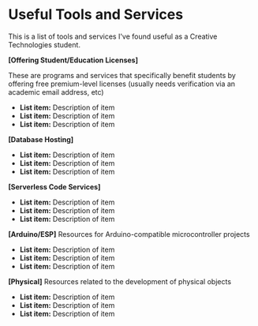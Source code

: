 # **Useful Tools and Services** 
This is a list of tools and services I've found useful as a Creative Technologies student.

**[Offering Student/Education Licenses]**

These are programs and services that specifically benefit students by offering free premium-level licenses (usually needs verification via an academic email address, etc)
 - **List item:** Description of item
 - **List item:** Description of item
 - **List item:** Description of item


**[Database Hosting]**
 - **List item:** Description of item
 - **List item:** Description of item
 - **List item:** Description of item


**[Serverless Code Services]**
 - **List item:** Description of item
 - **List item:** Description of item
 - **List item:** Description of item


**[Arduino/ESP]**
Resources for Arduino-compatible microcontroller projects
 - **List item:** Description of item
 - **List item:** Description of item
 - **List item:** Description of item


**[Physical]**
Resources related to the development of physical objects
 - **List item:** Description of item
 - **List item:** Description of item
 - **List item:** Description of item




